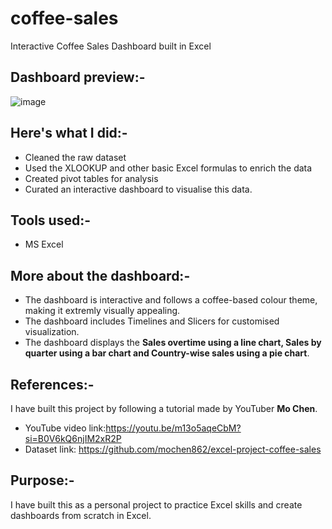 # coffee-sales
Interactive Coffee Sales Dashboard built in Excel

## Dashboard preview:-
![image](https://github.com/user-attachments/assets/d23df200-5f08-4c81-ae69-671808ffa6b1)

## Here's what I did:-
- Cleaned the raw dataset
- Used the XLOOKUP and other basic Excel formulas to enrich the data
- Created pivot tables for analysis
- Curated an interactive dashboard to visualise this data.

## Tools used:-
- MS Excel

## More about the dashboard:-
- The dashboard is interactive and follows a coffee-based colour theme, making it extremly visually appealing.
- The dashboard includes Timelines and Slicers for customised visualization.
- The dashboard displays the **Sales overtime using a line chart, Sales by quarter using a bar chart and Country-wise sales using a pie chart**.

## References:-
I have built this project by following a tutorial made by YouTuber **Mo Chen**.
- YouTube video link:https://youtu.be/m13o5aqeCbM?si=B0V6kQ6njIM2xR2P
- Dataset link: https://github.com/mochen862/excel-project-coffee-sales

## Purpose:-
I have built this as a personal project to practice Excel skills and create dashboards from scratch in Excel.
